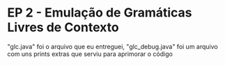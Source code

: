 # EP 2 - Emulação de Gramáticas Livres de Contexto
"glc.java" foi o arquivo que eu entreguei, "glc_debug.java" foi um arquivo com uns prints extras que serviu para aprimorar o código
